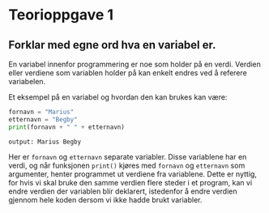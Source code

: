 # Teorioppgave 1

## Forklar med egne ord hva en variabel er.

En variabel innenfor programmering er noe som holder på en verdi. Verdien eller verdiene som variablen holder på kan enkelt endres ved å referere variabelen.

Et eksempel på en variabel og hvordan den kan brukes kan være:

```python
fornavn = "Marius"
etternavn = "Begby"
print(fornavn + " " + etternavn)
```

```console
output: Marius Begby
```

Her er `fornavn` og `etternavn` separate variabler. Disse variablene har en verdi, og når funksjonen `print()` kjøres med `fornavn` og `etternavn` som argumenter, henter programmet ut verdiene fra variablene. Dette er nyttig, for hvis vi skal bruke den samme verdien flere steder i et program, kan vi endre verdien der variablen blir deklarert, istedenfor å endre verdien gjennom hele koden dersom vi ikke hadde brukt variabler.
